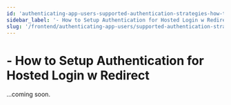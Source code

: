 ```yaml
---
id: 'authenticating-app-users-supported-authentication-strategies-how-to-setup-authentication-for-hosted-login-w-redirect'
sidebar_label: '- How to Setup Authentication for Hosted Login w Redirect'
slug: '/frontend/authenticating-app-users/supported-authentication-strategies/how-to-setup-authentication-for-hosted-login-w-redirect'
---
```


# - How to Setup Authentication for Hosted Login w Redirect

...coming soon.
